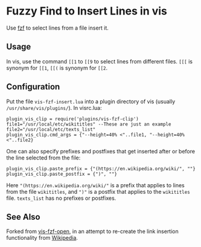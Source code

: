 Fuzzy Find to Insert Lines in vis
=================================

Use [fzf](https://github.com/junegunn/fzf) to select lines from a file
insert it.

Usage
------

In vis, use the command `[[1` to `[[9` to select lines from different
files. `[[[` is synonym for `[[1`, `[[(` is synonym for `[[2`.

Configuration
--------------

Put the file `vis-fzf-insert.lua` into a plugin directory of vis (usually
`/usr/share/vis/plugins/`). In visrc.lua:

	plugin_vis_clip = require('plugins/vis-fzf-clip')
	file1="/usr/local/etc/wikititles" --These are just an example
	file2="/usr/local/etc/texts_list"
	plugin_vis_clip.cmd_args = {"--height=40% <"..file1, "--height=40% <"..file2}

One can also specify prefixes and postfixes that get inserted after or
before the line selected from the file:

	plugin_vis_clip.paste_prefix = {"(https://en.wikipedia.org/wiki/", ""}
	plugin_vis_clip.paste_postfix = {")", ""}

Here `"(https://en.wikipedia.org/wiki/"` is a prefix that applies to
lines from the file `wikititles`, and `")"` is a postfix that applies
to the `wikititles` file. `texts_list` has no prefixes or postfixes.

See Also
---------

Forked from
[vis-fzf-open](https://github.com/guillaumecherel/vis-fzf-open/),
in an attempt to re-create the link insertion functionality from
[Wikipedia](https://en.wikipedia.org/wiki/About:Wikipedia).
